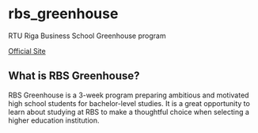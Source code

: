 # rbs_greenhouse
RTU Riga Business School Greenhouse program 

[Official Site](https://greenhouse.rbs.lv/)

## What is RBS Greenhouse?

RBS Greenhouse is a 3-week program preparing ambitious and motivated high school students for bachelor-level studies. It is a great opportunity to learn about studying at RBS to make a thoughtful choice when selecting a higher education institution. 
